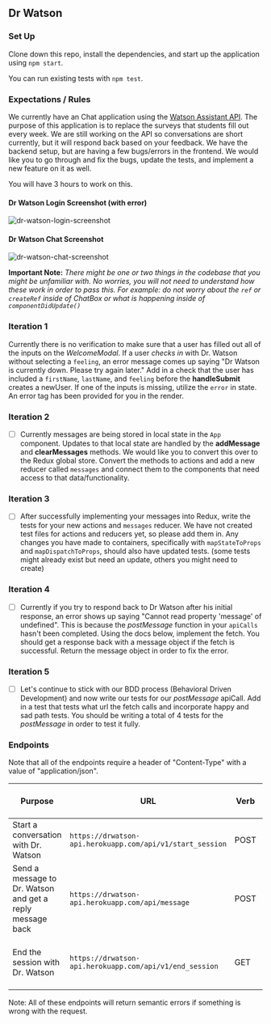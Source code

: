 ## Dr Watson 

### Set Up

Clone down this repo, install the dependencies, and start up the application using `npm start`.

You can run existing tests with `npm test`.

### Expectations / Rules

We currently have an Chat application using the [Watson Assistant API](https://cloud.ibm.com/docs/services/assistant?topic=assistant-api-overview).  The purpose of this application is to replace the surveys that students fill out every week.  We are still working on the API so conversations are short currently, but it will respond back based on your feedback.  We have the backend setup, but are having a few bugs/errors in the frontend.  We would like you to go through and fix the bugs, update the tests, and implement a new feature on it as well.

You will have 3 hours to work on this.

#### Dr Watson Login Screenshot (with error)
![dr-watson-login-screenshot](./assets/dr-watson-login-screenshot.png)

#### Dr Watson Chat Screenshot
![dr-watson-chat-screenshot](./assets/dr-watson-chat-screenshot.png)

**Important Note:** *There might be one or two things in the codebase that you might be unfamiliar with.  No worries, you will not need to understand how these work in order to pass this.  For example: do not worry about the `ref` or `createRef` inside of ChatBox or what is happening inside of `componentDidUpdate()`* 

### Iteration 1

Currently there is no verification to make sure that a user has filled out all of the inputs on the *WelcomeModal*.  If a user *checks in* with Dr. Watson without selecting a `feeling`, an error message comes up saying "Dr Watson is currently down. Please try again later."  Add in a check that the user has included a `firstName`, `lastName`, and `feeling` before the **handleSubmit** creates a newUser.  If one of the inputs is missing, utilize the `error` in state.  An error tag has been provided for you in the render.

### Iteration 2

- [ ] Currently messages are being stored in local state in the `App` component.  Updates to that local state are handled by the **addMessage** and **clearMessages** methods.  We would like you to convert this over to the Redux global store.  Convert the methods to actions and add a new reducer called `messages` and connect them to the components that need access to that data/functionality.  

### Iteration 3

- [ ] After successfully implementing your messages into Redux, write the tests for your new actions and `messages` reducer.  We have not created test files for actions and reducers yet, so please add them in.  Any changes you have made to containers, specifically with `mapStateToProps` and `mapDispatchToProps`, should also have updated tests. (some tests might already exist but need an update, others you might need to create)

### Iteration 4

- [ ] Currently if you try to respond back to Dr Watson after his initial response, an error shows up saying "Cannot read property 'message' of undefined".  This is because the *postMessage* function in your `apiCalls` hasn't been completed.  Using the docs below, implement the fetch.  You should get a response back with a message object if the fetch is successful.  Return the message object in order to fix the error.

### Iteration 5

- [ ] Let's continue to stick with our BDD process (Behavioral Driven Development) and now write our tests for our *postMessage* apiCall.  Add in a test that tests what url the fetch calls and incorporate happy and sad path tests.  You should be writing a total of 4 tests for the *postMessage* in order to test it fully. 


### Endpoints

Note that all of the endpoints require a header of "Content-Type" with a value of "application/json".

| Purpose | URL | Verb | Request Body | Sample Success Response |
|----|----|----|----|----|
| Start a conversation with Dr. Watson | `https://drwatson-api.herokuapp.com/api/v1/start_session` | POST | `{ "feeling": <String> }` | `{ "message": "Hello, I am Dr. Watson..." }` |
| Send a message to Dr. Watson and get a reply message back | `https://drwatson-api.herokuapp.com/api/message` | POST | `{ "newMessage": <String> }` | `{ "message": "I appreciate the feedback..." }` |
| End the session with Dr. Watson | `https://drwatson-api.herokuapp.com/api/v1/end_session` | GET | none | 200 status code, no response body content |


Note: All of these endpoints will return semantic errors if something is wrong with the request.
